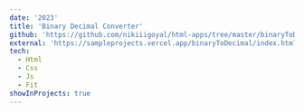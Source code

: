 ```yaml
---
date: '2023'
title: 'Binary Decimal Converter'
github: 'https://github.com/nikiiigoyal/html-apps/tree/master/binaryToDecimal'
external: 'https://sampleprojects.vercel.app/binaryToDecimal/index.html'
tech:
  - Html
  - Css
  - Js
  - Fit
showInProjects: true
---
```

